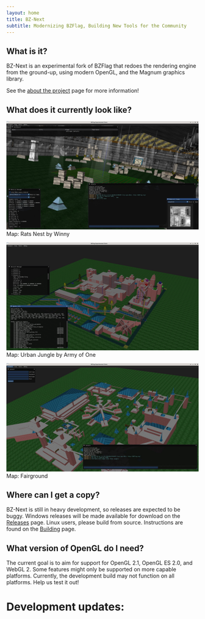 ```yaml
---
layout: home
title: BZ-Next
subtitle: Modernizing BZFlag, Building New Tools for the Community
---
```


## What is it?

BZ-Next is an experimental fork of BZFlag that redoes the rendering engine from the ground-up, using modern OpenGL, and the Magnum graphics library.

See the [about the project](about) page for more information!

## What does it currently look like?

![Rats Nest by Winny](assets/img/screen0.jpg)
Map: Rats Nest by Winny

![Urban Jungle by Army of One](assets/img/screen1.jpg)
Map: Urban Jungle by Army of One

![Fairground](assets/img/screen2.jpg)
Map: Fairground

## Where can I get a copy?

BZ-Next is still in heavy development, so releases are expected to be buggy. Windows releases will be made available for download on the [Releases](releases) page. Linux users, please build from source. Instructions are found on the [Building](building) page.

## What version of OpenGL do I need?

The current goal is to aim for support for OpenGL 2.1, OpenGL ES 2.0, and WebGL 2. Some features might only be supported on more capable platforms. Currently, the development build may not function on all platforms. Help us test it out!

# Development updates: